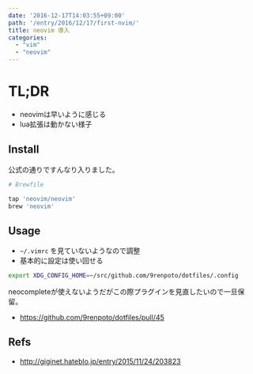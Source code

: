 ```yaml
---
date: '2016-12-17T14:03:55+09:00'
path: '/entry/2016/12/17/first-nvim/'
title: neovim 導入
categories:
  - "vim"
  - "neovim"
---
```

# TL;DR

- neovimは早いように感じる
- lua拡張は動かない様子

## Install

公式の通りですんなり入りました。

```rb
# Brewfile

tap 'neovim/neovim'
brew 'neovim'
```

## Usage

- `~/.vimrc` を見ていないようなので調整
- 基本的に設定は使い回せる

```zsh
export XDG_CONFIG_HOME=~/src/github.com/9renpoto/dotfiles/.config
```

neocompleteが使えないようだがこの際プラグインを見直したいので一旦保留。

- <https://github.com/9renpoto/dotfiles/pull/45>

## Refs

- <http://giginet.hateblo.jp/entry/2015/11/24/203823>
